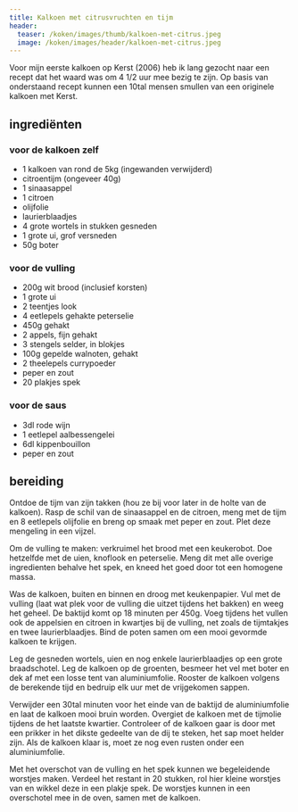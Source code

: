 ```yaml
---
title: Kalkoen met citrusvruchten en tijm
header:
  teaser: /koken/images/thumb/kalkoen-met-citrus.jpeg
  image: /koken/images/header/kalkoen-met-citrus.jpeg
---
```


Voor mijn eerste kalkoen op Kerst (2006) heb ik lang gezocht naar een recept dat het waard was om 4 1/2 uur mee bezig te zijn. Op basis van onderstaand recept kunnen een 10tal mensen smullen van een originele kalkoen met Kerst. 

## ingrediënten

### voor de kalkoen zelf
* 1 kalkoen van rond de 5kg (ingewanden verwijderd)
* citroentijm (ongeveer 40g)
* 1 sinaasappel
* 1 citroen
* olijfolie
* laurierblaadjes
* 4 grote wortels in stukken gesneden
* 1 grote ui, grof versneden
* 50g boter

### voor de vulling
* 200g wit brood (inclusief korsten)
* 1 grote ui
* 2 teentjes look
* 4 eetlepels gehakte peterselie
* 450g gehakt
* 2 appels, fijn gehakt
* 3 stengels selder, in blokjes
* 100g gepelde walnoten, gehakt
* 2 theelepels currypoeder
* peper en zout
* 20 plakjes spek

### voor de saus
* 3dl rode wijn
* 1 eetlepel aalbessengelei
* 6dl kippenbouillon
* peper en zout

##  bereiding 

Ontdoe de tijm van zijn takken (hou ze bij voor later in de holte van de kalkoen). Rasp de schil van de sinaasappel en de citroen, meng met de tijm en 8 eetlepels olijfolie en breng op smaak met peper en zout. Plet deze mengeling in een vijzel.

Om de vulling te maken: verkruimel het brood met een keukerobot. Doe hetzelfde met de uien, knoflook en peterselie. Meng dit met alle overige ingredienten behalve het spek, en kneed het goed door tot een homogene massa.

Was de kalkoen, buiten en binnen en droog met keukenpapier. Vul met de vulling (laat wat plek voor de vulling die uitzet tijdens het bakken) en weeg het geheel. De baktijd komt op 18 minuten per 450g. Voeg tijdens het vullen ook de appelsien en citroen in kwartjes bij de vulling, net zoals de tijmtakjes en twee laurierblaadjes. Bind de poten samen om een mooi gevormde kalkoen te krijgen.

Leg de gesneden wortels, uien en nog enkele laurierblaadjes op een grote braadschotel. Leg de kalkoen op de groenten, besmeer het vel met boter en dek af met een losse tent van aluminiumfolie. Rooster de kalkoen volgens de berekende tijd en bedruip elk uur met de vrijgekomen sappen.

Verwijder een 30tal minuten voor het einde van de baktijd de aluminiumfolie en laat de kalkoen mooi bruin worden. Overgiet de kalkoen met de tijmolie tijdens de het laatste kwartier. Controleer of de kalkoen gaar is door met een prikker in het dikste gedeelte van de dij te steken, het sap moet helder zijn. Als de kalkoen klaar is, moet ze nog even rusten onder een aluminiumfolie. 

Met het overschot van de vulling en het spek kunnen we begeleidende worstjes maken. Verdeel het restant in 20 stukken, rol hier kleine worstjes van en wikkel deze in een plakje spek. De worstjes kunnen in een overschotel mee in de oven, samen met de kalkoen.

